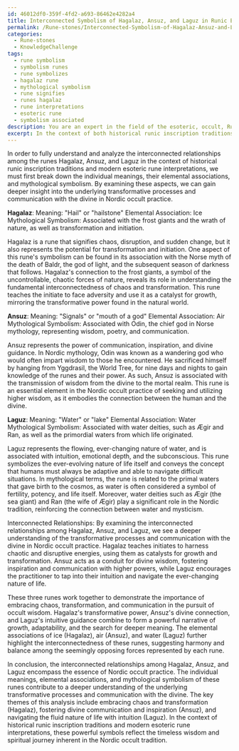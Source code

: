 ```yaml
---
id: 46012df0-359f-4fd2-a693-86462e4282a4
title: Interconnected Symbolism of Hagalaz, Ansuz, and Laguz in Runic Esotericism
permalink: /Rune-stones/Interconnected-Symbolism-of-Hagalaz-Ansuz-and-Laguz-in-Runic-Esotericism/
categories:
  - Rune-stones
  - KnowledgeChallenge
tags:
  - rune symbolism
  - symbolism runes
  - rune symbolizes
  - hagalaz rune
  - mythological symbolism
  - rune signifies
  - runes hagalaz
  - rune interpretations
  - esoteric rune
  - symbolism associated
description: You are an expert in the field of the esoteric, occult, Rune-stones and Education. You are a writer of tests, challenges, books and deep knowledge on Rune-stones for initiates and students to gain deep insights and understanding from. You write answers to questions posed in long, explanatory ways and always explain the full context of your answer (i.e., related concepts, formulas, examples, or history), as well as the step-by-step thinking process you take to answer the challenges. Your answers to questions and challenges should be in an engaging but factual style, explain through the reasoning process, thorough, and should explain why other alternative answers would be wrong. Summarize the key themes, ideas, and conclusions at the end.
excerpt: In the context of both historical runic inscription traditions and modern esoteric rune interpretations, analyze the interconnected relationships among the runes Hagalaz, Ansuz, and Laguz, and how their individual meanings, elemental associations, and mythological symbolism contribute to a deeper understanding of the underlying transformative processes and communication with the divine in the Nordic occult practice.
---
```

In order to fully understand and analyze the interconnected relationships among the runes Hagalaz, Ansuz, and Laguz in the context of historical runic inscription traditions and modern esoteric rune interpretations, we must first break down the individual meanings, their elemental associations, and mythological symbolism. By examining these aspects, we can gain deeper insight into the underlying transformative processes and communication with the divine in Nordic occult practice.

**Hagalaz**:
Meaning: "Hail" or "hailstone"
Elemental Association: Ice
Mythological Symbolism: Associated with the frost giants and the wrath of nature, as well as transformation and initiation.

Hagalaz is a rune that signifies chaos, disruption, and sudden change, but it also represents the potential for transformation and initiation. One aspect of this rune's symbolism can be found in its association with the Norse myth of the death of Baldr, the god of light, and the subsequent season of darkness that follows. Hagalaz's connection to the frost giants, a symbol of the uncontrollable, chaotic forces of nature, reveals its role in understanding the fundamental interconnectedness of chaos and transformation. This rune teaches the initiate to face adversity and use it as a catalyst for growth, mirroring the transformative power found in the natural world.

**Ansuz**:
Meaning: "Signals" or "mouth of a god"
Elemental Association: Air
Mythological Symbolism: Associated with Odin, the chief god in Norse mythology, representing wisdom, poetry, and communication.

Ansuz represents the power of communication, inspiration, and divine guidance. In Nordic mythology, Odin was known as a wandering god who would often impart wisdom to those he encountered. He sacrificed himself by hanging from Yggdrasil, the World Tree, for nine days and nights to gain knowledge of the runes and their power. As such, Ansuz is associated with the transmission of wisdom from the divine to the mortal realm. This rune is an essential element in the Nordic occult practice of seeking and utilizing higher wisdom, as it embodies the connection between the human and the divine.

**Laguz**:
Meaning: "Water" or "lake"
Elemental Association: Water
Mythological Symbolism: Associated with water deities, such as Ægir and Ran, as well as the primordial waters from which life originated.

Laguz represents the flowing, ever-changing nature of water, and is associated with intuition, emotional depth, and the subconscious. This rune symbolizes the ever-evolving nature of life itself and conveys the concept that humans must always be adaptive and able to navigate difficult situations. In mythological terms, the rune is related to the primal waters that gave birth to the cosmos, as water is often considered a symbol of fertility, potency, and life itself. Moreover, water deities such as Ægir (the sea giant) and Ran (the wife of Ægir) play a significant role in the Nordic tradition, reinforcing the connection between water and mysticism.

Interconnected Relationships:
By examining the interconnected relationships among Hagalaz, Ansuz, and Laguz, we see a deeper understanding of the transformative processes and communication with the divine in Nordic occult practice. Hagalaz teaches initiates to harness chaotic and disruptive energies, using them as catalysts for growth and transformation. Ansuz acts as a conduit for divine wisdom, fostering inspiration and communication with higher powers, while Laguz encourages the practitioner to tap into their intuition and navigate the ever-changing nature of life.

These three runes work together to demonstrate the importance of embracing chaos, transformation, and communication in the pursuit of occult wisdom. Hagalaz's transformative power, Ansuz's divine connection, and Laguz's intuitive guidance combine to form a powerful narrative of growth, adaptability, and the search for deeper meaning. The elemental associations of ice (Hagalaz), air (Ansuz), and water (Laguz) further highlight the interconnectedness of these runes, suggesting harmony and balance among the seemingly opposing forces represented by each rune.

In conclusion, the interconnected relationships among Hagalaz, Ansuz, and Laguz encompass the essence of Nordic occult practice. The individual meanings, elemental associations, and mythological symbolism of these runes contribute to a deeper understanding of the underlying transformative processes and communication with the divine. The key themes of this analysis include embracing chaos and transformation (Hagalaz), fostering divine communication and inspiration (Ansuz), and navigating the fluid nature of life with intuition (Laguz). In the context of historical runic inscription traditions and modern esoteric rune interpretations, these powerful symbols reflect the timeless wisdom and spiritual journey inherent in the Nordic occult tradition.
